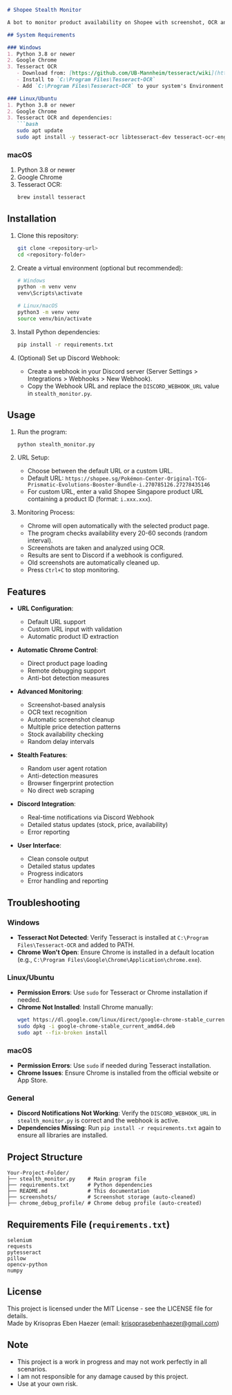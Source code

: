 ```markdown
# Shopee Stealth Monitor

A bot to monitor product availability on Shopee with screenshot, OCR analysis, and Discord notification features.

## System Requirements

### Windows
1. Python 3.8 or newer
2. Google Chrome
3. Tesseract OCR
   - Download from: [https://github.com/UB-Mannheim/tesseract/wiki](https://github.com/UB-Mannheim/tesseract/wiki)
   - Install to `C:\Program Files\Tesseract-OCR`
   - Add `C:\Program Files\Tesseract-OCR` to your system's Environment Variables PATH

### Linux/Ubuntu
1. Python 3.8 or newer
2. Google Chrome
3. Tesseract OCR and dependencies:
   ```bash
   sudo apt update
   sudo apt install -y tesseract-ocr libtesseract-dev tesseract-ocr-eng tesseract-ocr-ind
   ```

### macOS
1. Python 3.8 or newer
2. Google Chrome
3. Tesseract OCR:
   ```bash
   brew install tesseract
   ```

## Installation

1. Clone this repository:
   ```bash
   git clone <repository-url>
   cd <repository-folder>
   ```

2. Create a virtual environment (optional but recommended):
   ```bash
   # Windows
   python -m venv venv
   venv\Scripts\activate

   # Linux/macOS
   python3 -m venv venv
   source venv/bin/activate
   ```

3. Install Python dependencies:
   ```bash
   pip install -r requirements.txt
   ```

4. (Optional) Set up Discord Webhook:
   - Create a webhook in your Discord server (Server Settings > Integrations > Webhooks > New Webhook).
   - Copy the Webhook URL and replace the `DISCORD_WEBHOOK_URL` value in `stealth_monitor.py`.

## Usage

1. Run the program:
   ```bash
   python stealth_monitor.py
   ```

2. URL Setup:
   - Choose between the default URL or a custom URL.
   - Default URL: `https://shopee.sg/Pokémon-Center-Original-TCG-Prismatic-Evolutions-Booster-Bundle-i.270785126.27278435146`
   - For custom URL, enter a valid Shopee Singapore product URL containing a product ID (format: `i.xxx.xxx`).

3. Monitoring Process:
   - Chrome will open automatically with the selected product page.
   - The program checks availability every 20-60 seconds (random interval).
   - Screenshots are taken and analyzed using OCR.
   - Results are sent to Discord if a webhook is configured.
   - Old screenshots are automatically cleaned up.
   - Press `Ctrl+C` to stop monitoring.

## Features

- **URL Configuration**:
  - Default URL support
  - Custom URL input with validation
  - Automatic product ID extraction

- **Automatic Chrome Control**:
  - Direct product page loading
  - Remote debugging support
  - Anti-bot detection measures

- **Advanced Monitoring**:
  - Screenshot-based analysis
  - OCR text recognition
  - Automatic screenshot cleanup
  - Multiple price detection patterns
  - Stock availability checking
  - Random delay intervals

- **Stealth Features**:
  - Random user agent rotation
  - Anti-detection measures
  - Browser fingerprint protection
  - No direct web scraping

- **Discord Integration**:
  - Real-time notifications via Discord Webhook
  - Detailed status updates (stock, price, availability)
  - Error reporting

- **User Interface**:
  - Clean console output
  - Detailed status updates
  - Progress indicators
  - Error handling and reporting

## Troubleshooting

### Windows
- **Tesseract Not Detected**: Verify Tesseract is installed at `C:\Program Files\Tesseract-OCR` and added to PATH.
- **Chrome Won't Open**: Ensure Chrome is installed in a default location (e.g., `C:\Program Files\Google\Chrome\Application\chrome.exe`).

### Linux/Ubuntu
- **Permission Errors**: Use `sudo` for Tesseract or Chrome installation if needed.
- **Chrome Not Installed**: Install Chrome manually:
  ```bash
  wget https://dl.google.com/linux/direct/google-chrome-stable_current_amd64.deb
  sudo dpkg -i google-chrome-stable_current_amd64.deb
  sudo apt --fix-broken install
  ```

### macOS
- **Permission Errors**: Use `sudo` if needed during Tesseract installation.
- **Chrome Issues**: Ensure Chrome is installed from the official website or App Store.

### General
- **Discord Notifications Not Working**: Verify the `DISCORD_WEBHOOK_URL` in `stealth_monitor.py` is correct and the webhook is active.
- **Dependencies Missing**: Run `pip install -r requirements.txt` again to ensure all libraries are installed.

## Project Structure
```
Your-Project-Folder/
├── stealth_monitor.py    # Main program file
├── requirements.txt      # Python dependencies
├── README.md             # This documentation
├── screenshots/          # Screenshot storage (auto-cleaned)
├── chrome_debug_profile/ # Chrome debug profile (auto-created)
```

## Requirements File (`requirements.txt`)
```
selenium
requests
pytesseract
pillow
opencv-python
numpy
```

## License
This project is licensed under the MIT License - see the LICENSE file for details.  
Made by Krisopras Eben Haezer (email: krisoprasebenhaezer@gmail.com)

## Note
- This project is a work in progress and may not work perfectly in all scenarios.
- I am not responsible for any damage caused by this project.
- Use at your own risk.
```

